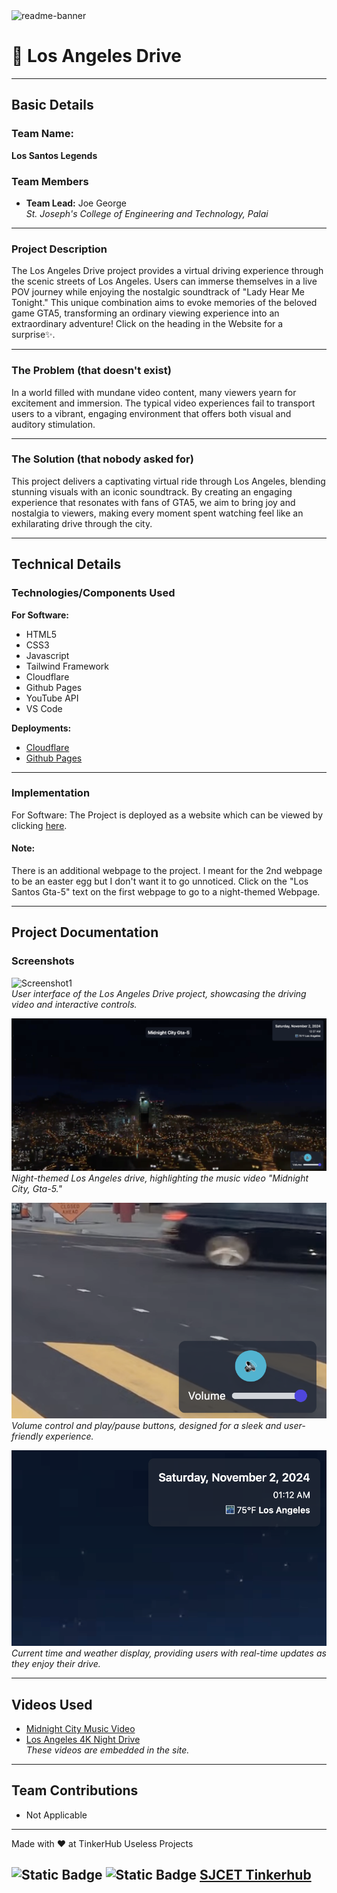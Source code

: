 <img height ="450" width="1000" alt="readme-banner" src="https://github.com/user-attachments/assets/35332e92-44cb-425b-9dff-27bcf1023c6c">

# 🌃 Los Angeles Drive

---

## Basic Details

### **Team Name:** 
**Los Santos Legends**

### **Team Members**
- **Team Lead:** Joe George  
  *St. Joseph's College of Engineering and Technology, Palai*

---

### **Project Description**
The Los Angeles Drive project provides a virtual driving experience through the scenic streets of Los Angeles. Users can immerse themselves in a live POV journey while enjoying the nostalgic soundtrack of "Lady Hear Me Tonight." This unique combination aims to evoke memories of the beloved game GTA5, transforming an ordinary viewing experience into an extraordinary adventure! 
Click on the heading in the Website for a surprise✨.

---

### **The Problem (that doesn't exist)**
In a world filled with mundane video content, many viewers yearn for excitement and immersion. The typical video experiences fail to transport users to a vibrant, engaging environment that offers both visual and auditory stimulation.

---

### **The Solution (that nobody asked for)**
This project delivers a captivating virtual ride through Los Angeles, blending stunning visuals with an iconic soundtrack. By creating an engaging experience that resonates with fans of GTA5, we aim to bring joy and nostalgia to viewers, making every moment spent watching feel like an exhilarating drive through the city.

---

## Technical Details

### **Technologies/Components Used**
**For Software:**
- HTML5
- CSS3
- Javascript
- Tailwind Framework
- Cloudflare
- Github Pages
- YouTube API
- VS Code

**Deployments:**
- [Cloudflare](https://los-angeles-drive.pages.dev)
- [Github Pages](https://joegeorge022.github.io/Los-Angeles-Drive/)
  
---

### **Implementation**
For Software: 
The Project is deployed as a website which can be viewed by clicking [here](https://joegeorge022.github.io/Los-Angeles-Drive/).

#### **Note:** 
There is an additional webpage to the project. I meant for the 2nd webpage to be an easter egg but I don't want it to go unnoticed. Click on the "Los Santos Gta-5" text on the first webpage to go to a night-themed Webpage.

---

## Project Documentation

### **Screenshots**
![Screenshot1](Screenshots/pic1.png)  
*User interface of the Los Angeles Drive project, showcasing the driving video and interactive controls.*

![Screenshot4](Screenshots/pic4.png)  
*Night-themed Los Angeles drive, highlighting the music video "Midnight City, Gta-5."*

![Screenshot2](Screenshots/pic2.png)  
*Volume control and play/pause buttons, designed for a sleek and user-friendly experience.*

![Screenshot3](Screenshots/pic3.png)  
*Current time and weather display, providing users with real-time updates as they enjoy their drive.*

---

## **Videos Used**
- [Midnight City Music Video](https://youtu.be/D_4S4mT3xG0?si=ieAESdp9XJ2YZlch)  
- [Los Angeles 4K Night Drive](https://youtu.be/WL-xeM0RD7E?si=H8TjNcDeD-GgeKWT)  
*These videos are embedded in the site.*

---

## **Team Contributions**
- Not Applicable

---

Made with ❤️ at TinkerHub Useless Projects 

![Static Badge](https://img.shields.io/badge/TinkerHub-24?color=%23000000&link=https%3A%2F%2Fwww.tinkerhub.org%2F) 
![Static Badge](https://img.shields.io/badge/UselessProject--24-24?link=https%3A%2F%2Fwww.tinkerhub.org%2Fevents%2FQ2Q1TQKX6Q%2FUseless%2520Projects)
[SJCET Tinkerhub](https://www.tinkerhub.org/campus/2165/St.%20Josephs%20College%20of%20Engineering%20and%20Technology,%20Choondacherry)
---
